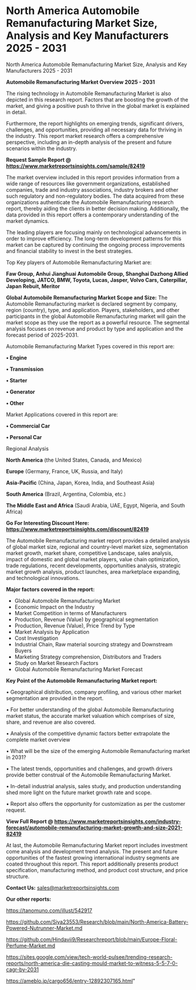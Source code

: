 # North America Automobile Remanufacturing Market Size, Analysis and Key Manufacturers 2025 - 2031
North America Automobile Remanufacturing Market Size, Analysis and Key Manufacturers 2025 - 2031

<Strong> Automobile Remanufacturing Market Overview 2025 - 2031</strong>

The rising technology in Automobile Remanufacturing Market is also depicted in this research report. Factors that are boosting the growth of the market, and giving a positive push to thrive in the global market is explained in detail.

Furthermore, the report highlights on emerging trends, significant drivers, challenges, and opportunities, providing all necessary data for thriving in the industry. This report market research offers a comprehensive perspective, including an in-depth analysis of the present and future scenarios within the industry.

<strong>Request Sample Report @ <a href=https://www.marketreportsinsights.com/sample/82419>https://www.marketreportsinsights.com/sample/82419</a></strong>

The market overview included in this report provides information from a wide range of resources like government organizations, established companies, trade and industry associations, industry brokers and other such regulatory and non-regulatory bodies. The data acquired from these organizations authenticate the Automobile Remanufacturing research report, thereby aiding the clients in better decision making. Additionally, the data provided in this report offers a contemporary understanding of the market dynamics.

The leading players are focusing mainly on technological advancements in order to improve efficiency. The long-term development patterns for this market can be captured by continuing the ongoing process improvements and financial stability to invest in the best strategies.

Top Key players of Automobile Remanufacturing Market are:

<strong>Faw Group, Anhui Jianghuai Automobile Group, Shanghai Dazhong Allied Developing, JATCO, BMW, Toyota, Lucas, Jasper, Volvo Cars, Caterpillar, Japan Rebuit, Meritor</strong>

<strong><b>Global Automobile Remanufacturing Market Scope and Size:</b></strong>
The Automobile Remanufacturing market is declared segment by company, region (country), type, and application. Players, stakeholders, and other participants in the global Automobile Remanufacturing market will gain the market scope as they use the report as a powerful resource. The segmental analysis focuses on revenue and product by type and application and the forecast period of 2025-2031.

Automobile Remanufacturing Market Types covered in this report are:

<strong>• Engine

• Transmission

• Starter

• Generator

• Other</strong>

Market Applications covered in this report are:

<strong>• Commercial Car

• Personal Car</strong> 

Regional Analysis

<strong>North America</strong> (the United States, Canada, and Mexico)

<strong>Europe</strong> (Germany, France, UK, Russia, and Italy)

<strong>Asia-Pacific</strong> (China, Japan, Korea, India, and Southeast Asia)

<strong>South America</strong> (Brazil, Argentina, Colombia, etc.)

<strong>The Middle East and Africa</strong> (Saudi Arabia, UAE, Egypt, Nigeria, and South Africa)

<strong>Go For Interesting Discount Here: <a href=https://www.marketreportsinsights.com/discount/82419>https://www.marketreportsinsights.com/discount/82419</a></strong>

The Automobile Remanufacturing market report provides a detailed analysis of global market size, regional and country-level market size, segmentation market growth, market share, competitive Landscape, sales analysis, impact of domestic and global market players, value chain optimization, trade regulations, recent developments, opportunities analysis, strategic market growth analysis, product launches, area marketplace expanding, and technological innovations.

<strong><b>Major factors covered in the report:</b></strong>
<ul>
  <li>Global Automobile Remanufacturing Market </li>
  <li>Economic Impact on the Industry</li>
  <li>Market Competition in terms of Manufacturers</li>
  <li>Production, Revenue (Value) by geographical segmentation</li>
  <li>Production, Revenue (Value), Price Trend by Type</li>
  <li>Market Analysis by Application</li>
  <li>Cost Investigation</li>
  <li>Industrial Chain, Raw material sourcing strategy and Downstream Buyers</li>
  <li>Marketing Strategy comprehension, Distributors and Traders</li>
  <li>Study on Market Research Factors</li>
  <li>Global Automobile Remanufacturing Market Forecast</li>
</ul>

<strong><b>Key Point of the Automobile Remanufacturing Market report:</b></strong>

• Geographical distribution, company profiling, and various other market segmentation are provided in the report.

• For better understanding of the global Automobile Remanufacturing market status, the accurate market valuation which comprises of size, share, and revenue are also covered.

• Analysis of the competitive dynamic factors better extrapolate the complete market overview

• What will be the size of the emerging Automobile Remanufacturing market in 2031?

• The latest trends, opportunities and challenges, and growth drivers provide better construal of the Automobile Remanufacturing Market.

• In-detail industrial analysis, sales study, and production understanding shed more light on the future market growth rate and scope.

• Report also offers the opportunity for customization as per the customer request.

<strong><b>View Full Report @ <a href=https://www.marketreportsinsights.com/industry-forecast/automobile-remanufacturing-market-growth-and-size-2021-82419>https://www.marketreportsinsights.com/industry-forecast/automobile-remanufacturing-market-growth-and-size-2021-82419</a></b></strong>


At last, the Automobile Remanufacturing Market report includes investment come analysis and development trend analysis. The present and future opportunities of the fastest growing international industry segments are coated throughout this report. This report additionally presents product specification, manufacturing method, and product cost structure, and price structure.

<strong>Contact Us:</strong>
sales@marketreportsinsights.com

<strong>Our other reports:</strong>

<a href=https://tanomuno.com/illust/542917>https://tanomuno.com/illust/542917</a>

<a href=https://github.com/Siya23553/Research/blob/main/North-America-Battery-Powered-Nutrunner-Market.md>https://github.com/Siya23553/Research/blob/main/North-America-Battery-Powered-Nutrunner-Market.md</a>

<a href=https://github.com/Hindavii9/Researchreport/blob/main/Europe-Floral-Perfume-Market.md>https://github.com/Hindavii9/Researchreport/blob/main/Europe-Floral-Perfume-Market.md</a>

<a href=https://sites.google.com/view/tech-world-pulsee/trending-research-reports/north-america-die-casting-mould-market-to-witness-5-5-7-0-cagr-by-2031>https://sites.google.com/view/tech-world-pulsee/trending-research-reports/north-america-die-casting-mould-market-to-witness-5-5-7-0-cagr-by-2031</a>

<a href=https://ameblo.jp/cargo656/entry-12892307165.html>https://ameblo.jp/cargo656/entry-12892307165.html</a>"
